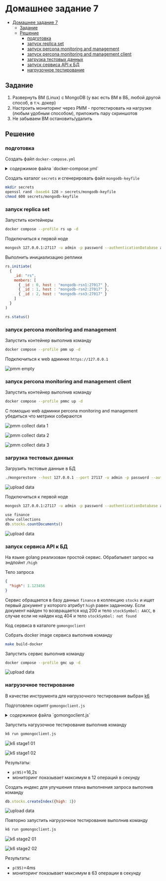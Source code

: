 # Домашнее задание 7

- [Домашнее задание 7](#домашнее-задание-7)
  - [Задание](#задание)
  - [Решение](#решение)
    - [подготовка](#подготовка)
    - [запуск replica set](#запуск-replica-set)
    - [запуск percona monitoring and management](#запуск-percona-monitoring-and-management)
    - [запуск percona monitoring and management client](#запуск-percona-monitoring-and-management-client)
    - [загрузка тестовых данных](#загрузка-тестовых-данных)
    - [запуск сервиса API к БД](#запуск-сервиса-api-к-бд)
    - [нагрузочное тестирование](#нагрузочное-тестирование)

## Задание

1. Развернуть ВМ (Linux) с MongoDB (у вас есть ВМ в ВБ, любой другой способ, в т.ч. докер)
2. Настроить  мониторинг  через  PMM  -  протестировать  на  нагрузке  (любым  удобным 
способом), приложить пару скриншотов
3. Не забываем ВМ остановить/удалить


## Решение

### подготовка

Создать файл `docker-compose.yml`

<details>
<summary>содержимое файла `docker-compose.yml`</summary>

```yaml
services:

  pmm-server:
    # https://127.0.0.1 (443 port)
    # Use admin/admin as the username and password to log in
    profiles: [ pmm ]
    image: percona/pmm-server:3
    # platform: "linux/amd64" # Specifies that Docker should use the image for the amd64 architecture, which is necessary if the container doesn't support ARM and your host system is ARM (e.g., Mac with Apple Silicon).
    container_name: pmm-server
    ports:
      - 8080:80
      - 443:8443
    volumes:
      - ./docker/pmm-data:/srv  
    healthcheck: # Defines a command to check the container's health and sets the timing for executions and retries.
      test: ["CMD-SHELL", "curl -k -f -L https://pmm-server:8443 > /dev/null 2>&1 || exit 1"]
      interval: 30s
      timeout: 10s
      retries: 5

  mongodb-rsn1:
    profiles: [ rs ]
    image: percona/percona-server-mongodb:7.0
    container_name: mongodb-rsn1
    ports:
      - "27117:27017"
    volumes:
      - ./docker/mongodb-rsn1:/data/db
      - ./secrets:/etc/secrets:ro
    command: ["mongod", "--replSet", "rs", "--keyFile", "/etc/secrets/mongodb-keyfile", "--port", "27017", "--dbpath", "/data/db", "--bind_ip_all", "--profile", "2", "--slowms", "200", "--rateLimit", "100"]
    environment:
      MONGO_INITDB_ROOT_USERNAME: admin
      MONGO_INITDB_ROOT_PASSWORD: password
    healthcheck:
      test: ["CMD-SHELL", "mongosh --eval 'db.adminCommand(\"ping\")' --quiet"]
      interval: 30s
      timeout: 10s
      retries: 5


  mongodb-rsn2:
    profiles: [ rs ]
    image: percona/percona-server-mongodb:7.0
    container_name: mongodb-rsn2
    ports:
      - "27217:27017"
    volumes:
      - ./docker/mongodb-rsn2:/data/db
      - ./secrets:/etc/secrets:ro
    command: ["mongod", "--replSet", "rs", "--keyFile", "/etc/secrets/mongodb-keyfile", "--port", "27017", "--dbpath", "/data/db", "--bind_ip_all", "--profile", "2", "--slowms", "200", "--rateLimit", "100"]
    environment:
      MONGO_INITDB_ROOT_USERNAME: admin
      MONGO_INITDB_ROOT_PASSWORD: password
    healthcheck:
      test: ["CMD-SHELL", "mongosh --eval 'db.adminCommand(\"ping\")' --quiet"]
      interval: 30s
      timeout: 10s
      retries: 5


  mongodb-rsn3:
    profiles: [ rs ]
    image: percona/percona-server-mongodb:7.0
    container_name: mongodb-rsn3
    ports:
      - "27317:27017"
    volumes:
      - ./docker/mongodb-rsn3:/data/db
      - ./secrets:/etc/secrets:ro
    command: ["mongod", "--replSet", "rs", "--keyFile", "/etc/secrets/mongodb-keyfile", "--port", "27017", "--dbpath", "/data/db", "--bind_ip_all", "--profile", "2", "--slowms", "200", "--rateLimit", "100"]
    environment:
      MONGO_INITDB_ROOT_USERNAME: admin
      MONGO_INITDB_ROOT_PASSWORD: password
    healthcheck:
      test: ["CMD-SHELL", "mongosh --eval 'db.adminCommand(\"ping\")' --quiet"]
      interval: 30s
      timeout: 10s
      retries: 5


  pmm-client:
    profiles: [ pmmc ]
    image: percona/pmm-client:3
    container_name: pmm-client
    environment:
      PMM_AGENT_SERVER_ADDRESS: pmm-server:8443
      PMM_AGENT_SERVER_USERNAME: admin
      PMM_AGENT_SERVER_PASSWORD: admin
      PMM_AGENT_SERVER_INSECURE_TLS: 1
      PMM_AGENT_CONFIG_FILE: config/pmm-agent.yaml
      PMM_AGENT_SETUP: 1
      PMM_AGENT_SETUP_FORCE: 1
      PMM_AGENT_PRERUN_SCRIPT: >
        pmm-admin status --wait=10s &&
        pmm-admin add mongodb --service-name=mongodb-rsn1 --username=admin --password=password --host=mongodb-rsn1 --port=27017 --query-source=profiler &&
        pmm-admin add mongodb --service-name=mongodb-rsn2 --username=admin --password=password --host=mongodb-rsn2 --port=27017 --query-source=profiler &&
        pmm-admin add mongodb --service-name=mongodb-rsn3 --username=admin --password=password --host=mongodb-rsn3 --port=27017 --query-source=profiler

  gomongoclient:
    profiles: [ gmc ]
    image: gomongoclient:1.0
    container_name: gomongoclient
    environment:
      MONGODB_URI: mongodb://admin:password@mongodb-rsn1:27017/finance?authSource=admin
      MONGODB_NAME: finance
      MONGODB_STOCKS_COLLECTION_NAME: stocks
    ports:
      - 8888:8888

```

</summary>
</details>

Создать каталог `secrets` и сгенерировать файл `mongodb-keyfile`

```sh
mkdir secrets
openssl rand -base64 128 > secrets/mongodb-keyfile
chmod 600 secrets/mongodb-keyfile
```

### запуск replica set

Запустить контейнеры

```sh
docker compose --profile rs up -d
```

Подключиться к первой ноде

```sh
mongosh 127.0.0.1:27117 -u admin -p password --authenticationDatabase admin
```

Выполнить инициализацию реплики

```js
rs.initiate(
  {
    _id: "rs",
    members: [
      { _id : 0, host : "mongodb-rsn1:27017" },
      { _id : 1, host : "mongodb-rsn2:27017" },
      { _id : 2, host : "mongodb-rsn3:27017" }
    ]
  }
)

rs.status()
```

### запуск percona monitoring and management

Запустить контейнер выполнив команду

```sh
docker compose --profile pmm up -d
```

Подключиться к web админке `https://127.0.0.1`

![pmm empty](./assets/hw07-pmm-01.png)

### запуск percona monitoring and management client

Запустить контейнер выполнив команду

```sh
docker compose --profile pmmc up -d
```

С помощью web админки percona monitoring and management убедиться что метрики собираются

![pmm collect data 1](./assets/hw07-pmm-02.png)

![pmm collect data 2](./assets/hw07-pmm-03.png)

![pmm collect data 3](./assets/hw07-pmm-04.png)

### загрузка тестовых данных

Загрузить тестовые данные в БД

```sh
./mongorestore --host 127.0.0.1 --port 27117 -u admin -p password --authenticationDatabase admin --db finance --collection stocks values.bson
```

![upload data](./assets/hw07-upload-data-01.png)

Подключиться к первой ноде

```sh
mongosh 127.0.0.1:27117 -u admin -p password --authenticationDatabase admin
```

```js
use finance
show collections
db.stocks.countDocuments()
```

![upload data](./assets/hw07-upload-data-02.png)

### запуск сервиса API к БД

На языке golang реализован простой сервис. Обрабатывет запрос на эндпойнт `/high`

Тело запроса

```json
{
  "high": 1.123456
}
```

Сервис обращается в базу данных `finance` в коллекцию `stocks` и ищет первый документ у которого атрибут `high` равен заданному. Если документ найден то возвращается код 200 и тело `stockSymbol: AACC`, в случае если не найден код 404 и тело `stockSymbol: not found`

Код сервиса в каталоге `gomongoclient`

Собрать docker image сервиса выполнив команду

```sh
make build-docker
```

Запустить сервис выполнив команду 

```sh
docker compose --profile gmc up -d
```

![upload data](./assets/hw07-docker.png)

### нагрузочное тестирование

В качестве инструмента для нагрузочного тестирования выбран [k6](https://k6.io/)

Подготовлен скрипт `gomongoclient.js`

<details>
<summary>содержимое файла `gomongoclient.js`</summary>

```js
import http from 'k6/http';
import { check, fail, sleep } from 'k6';

export const options = {
    stages: [
        { duration: '3s', target: 5 },
        { duration: '5s', target: 10 },
        { duration: '5s', target: 20 },
        { duration: '5s', target: 50 },
        { duration: '5s', target: 100 },
    ],
};

export default function () {
    let stockHighPool = [
        100.72, // exist
        15.42,  // exist
        71.2,  // exist
        1.123456 // not exist
    ]

    let randomStockHigh = stockHighPool[Math.floor(Math.random()*stockHighPool.length)]

    let data = {
        "high": randomStockHigh
    };

    let url = "http://127.0.0.1:8888/high";
    let res = http.post(url, JSON.stringify(data), {
        headers: { 'Content-Type': 'application/json' },
    });    

    check(res, { 'http status was 200': (r) => r.status === 200 });
    check(res, { 'http status was 404': (r) => r.status === 404 });

    sleep(1);
}
```

</summary>
</details>

Запустить нагрузочное тестирование выполнив команду 

```sh
k6 run gomongoclient.js
```

![k6 stage1 01](./assets/hw07-k6-st1-01.png)

![k6 stage1 02](./assets/hw07-k6-st1-02.png)

Результаты:

- `p(95)`=16,2s
- мониторинг показывает максимум в 12 операций в секунду

Создать индекс для улучшения плана выполнения запроса выполнив команду

```js
db.stocks.createIndex({high: 1})
```

![upload data](./assets/hw07-index.png)

Повторно запустить нагрузочное тестирование выполнив команду 

```sh
k6 run gomongoclient.js
```

![k6 stage2 01](./assets/hw07-k6-st2-01.png)

![k6 stage2 02](./assets/hw07-k6-st2-02.png)

Результаты:

- `p(95)`=4ms
- мониторинг показывает максимум в 63 операции в секунду

